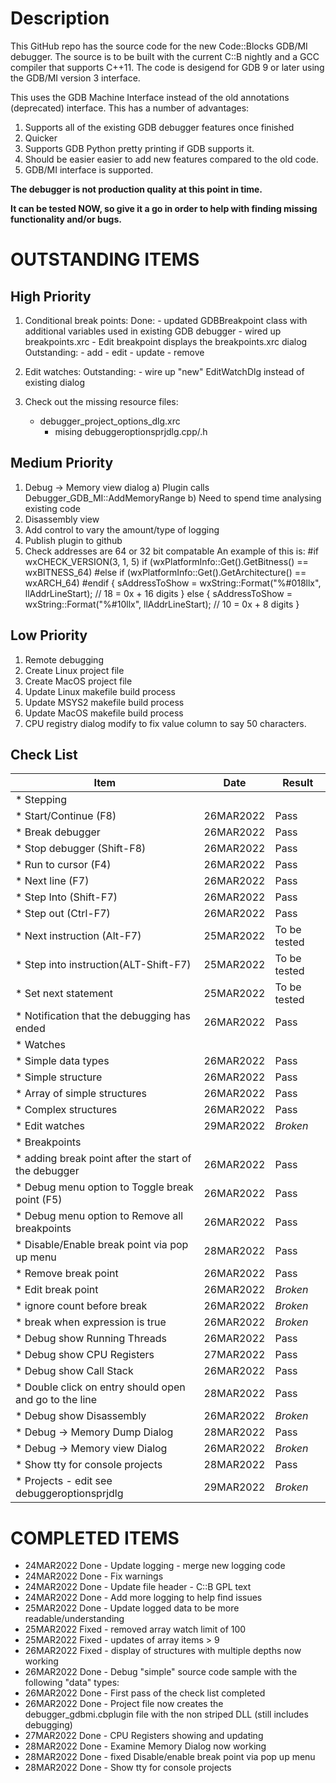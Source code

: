 # Description
This GitHub repo has the source code for the new Code::Blocks GDB/MI debugger. The source is to be built with the current C::B nightly and a GCC compiler that supports C++11. The code is desigend for GDB 9 or later using the GDB/MI version 3 interface.

This uses the GDB Machine Interface instead of the old annotations (deprecated) interface. This has a number of advantages:

1. Supports all of the existing GDB debugger features once finished
2. Quicker
3. Supports GDB Python pretty printing if GDB supports it.
4. Should be easier easier to add new features compared to the old code.
5. GDB/MI interface is supported.

**The debugger is not production quality at this point in time.**

**It can be tested NOW, so give it a go in order to help with finding missing functionality and/or bugs.**

# OUTSTANDING ITEMS

## High Priority
1. Conditional break points:
    Done:
        - updated GDBBreakpoint class with additional variables used in existing GDB debugger
        - wired up breakpoints.xrc
        - Edit breakpoint displays the breakpoints.xrc dialog
    Outstanding:
        - add
        - edit
        - update
        - remove

2. Edit watches:
    Outstanding:
        - wire up "new" EditWatchDlg instead of existing dialog

3. Check out the missing resource files:
    * debugger_project_options_dlg.xrc
        - mising debuggeroptionsprjdlg.cpp/.h

## Medium Priority
1. Debug -> Memory view dialog
    a) Plugin calls Debugger_GDB_MI::AddMemoryRange
    b) Need to spend time analysing existing code
2. Disassembly view
3. Add control to vary the amount/type of logging
4. Publish plugin to github
5. Check addresses are 64 or 32 bit compatable
    An example of this is:
#if wxCHECK_VERSION(3, 1, 5)
        if (wxPlatformInfo::Get().GetBitness() == wxBITNESS_64)
#else
        if (wxPlatformInfo::Get().GetArchitecture() == wxARCH_64)
#endif
        {
            sAddressToShow = wxString::Format("%#018llx", llAddrLineStart); // 18 = 0x + 16 digits
        }
        else
        {
            sAddressToShow = wxString::Format("%#10llx", llAddrLineStart); // 10 = 0x + 8 digits
        }


## Low Priority
1. Remote debugging 
2. Create Linux project file
3. Create MacOS project file
4. Update Linux makefile build process
5. Update MSYS2 makefile build process
6. Update MacOS makefile build process
7. CPU registry dialog modify to fix value column to say 50 characters.

## Check List

|                  Item                                      |   Date    |   Result     |
|------------------------------------------------------------|-----------|--------------|
|* Stepping                                                  |           |              |
|  * Start/Continue       (F8)                               | 26MAR2022 |    Pass      |
|  * Break debugger                                          | 26MAR2022 |    Pass      |
|  * Stop debugger        (Shift-F8)                         | 26MAR2022 |    Pass      |
|  * Run to cursor        (F4)                               | 26MAR2022 |    Pass      |
|  * Next line            (F7)                               | 26MAR2022 |    Pass      |
|  * Step Into            (Shift-F7)                         | 26MAR2022 |    Pass      |
|  * Step out             (Ctrl-F7)                          | 26MAR2022 |    Pass      |
|  * Next instruction     (Alt-F7)                           | 25MAR2022 | To be tested |
|  * Step into instruction(ALT-Shift-F7)                     | 25MAR2022 | To be tested |
|  * Set next statement                                      | 25MAR2022 | To be tested |
|  * Notification that the debugging has ended               | 26MAR2022 |    Pass      |
|* Watches                                                   |           |              |
|  * Simple data types                                       | 26MAR2022 |    Pass      |
|  * Simple structure                                        | 26MAR2022 |    Pass      |   
|  * Array of simple structures                              | 26MAR2022 |    Pass      |   
|  * Complex structures                                      | 26MAR2022 |    Pass      |
|  * Edit watches                                            | 29MAR2022 |  *Broken*    |
|* Breakpoints                                               |           |              |
|  * adding break point after the start of the debugger      | 26MAR2022 |    Pass      |
|  * Debug menu option to Toggle break point (F5)            | 26MAR2022 |    Pass      |
|  * Debug menu option to Remove all breakpoints             | 26MAR2022 |    Pass      |
|  * Disable/Enable break point via pop up menu              | 28MAR2022 |    Pass      |
|  * Remove break point                                      | 26MAR2022 |    Pass      |
|  * Edit break point                                        | 26MAR2022 |   *Broken*   |
|    * ignore count before break                             | 26MAR2022 |   *Broken*   |
|    * break when expression is true                         | 26MAR2022 |   *Broken*   |
|* Debug show Running Threads                                | 26MAR2022 |    Pass      |
|* Debug show CPU Registers                                  | 27MAR2022 |    Pass      |
|* Debug show Call Stack                                     | 26MAR2022 |    Pass      |
|  * Double click on entry should open and go to the line    | 28MAR2022 |    Pass      |
|* Debug show Disassembly                                    | 26MAR2022 |   *Broken*   |
|* Debug -> Memory Dump Dialog                               | 28MAR2022 |    Pass      | 
|* Debug -> Memory view Dialog                               | 26MAR2022 |   *Broken*   | 
|* Show tty for console projects                             | 28MAR2022 |    Pass      |
|* Projects - edit see debuggeroptionsprjdlg                 | 29MAR2022 |  *Broken*    |

# COMPLETED ITEMS

* 24MAR2022 Done - Update logging - merge new logging code
* 24MAR2022 Done - Fix warnings
* 24MAR2022 Done - Update file header - C::B GPL text
* 24MAR2022 Done - Add more logging to help find issues
* 25MAR2022 Done - Update logged data to be more readable/understanding
* 25MAR2022 Fixed - removed array watch limit of 100
* 25MAR2022 Fixed - updates of array items > 9
* 26MAR2022 Fixed - display of structures with multiple depths now working
* 26MAR2022 Done - Debug "simple" source code sample with the following "data" types:
* 26MAR2022 Done - First pass of the check list completed
* 26MAR2022 Done - Project file now creates the debugger_gdbmi.cbplugin file with the non striped DLL (still includes debugging)
* 27MAR2022 Done - CPU Registers showing and updating
* 28MAR2022 Done - Examine Memory Dialog now working
* 28MAR2022 Done - fixed Disable/enable break point via pop up menu
* 28MAR2022 Done - Show tty for console projects 
